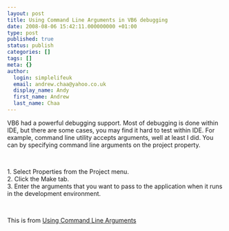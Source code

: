 ```yaml
---
layout: post
title: Using Command Line Arguments in VB6 debugging
date: 2008-08-06 15:42:11.000000000 +01:00
type: post
published: true
status: publish
categories: []
tags: []
meta: {}
author:
  login: simplelifeuk
  email: andrew.chaa@yahoo.co.uk
  display_name: Andy
  first_name: Andrew
  last_name: Chaa
---
```

</p>
<p>VB6 had a powerful debugging support. Most of debugging is done within IDE, but there are some cases, you may find it hard to test within IDE. For example, command line utility accepts arguments, well at least I did. You can by specifying command line arguments on the project property. </p>
<p>&#160;</p>
<p>1. Select Properties from the Project menu.    <br />2. Click the Make tab.     <br />3. Enter the arguments that you want to pass to the application when it runs in the development environment.</p></p>
<p>&#160;</p>
<p>This is from <a href="http://www.devx.com/getHelpOn/10MinuteSolution/20366">Using Command Line Arguments</a></p>
